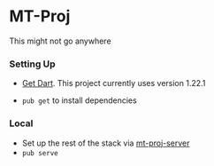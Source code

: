 # MT-Proj

This might not go anywhere

### Setting Up

- [Get Dart](https://www.dartlang.org/install). This project currently uses version 1.22.1

- `pub get` to install dependencies

### Local

- Set up the rest of the stack via [mt-proj-server](https://github.com/todd-beckman/mt-proj-server)
- `pub serve`
